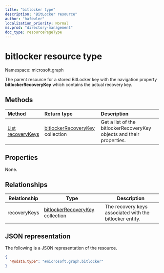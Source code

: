 ```yaml
---
title: "bitlocker type"
description: "BitLocker resource"
author: "hafowler"
localization_priority: Normal
ms.prod: "directory-management"
doc_type: resourcePageType
---
```


# bitlocker resource type

Namespace: microsoft.graph

The parent resource for a stored BitLocker key with the navigation property **bitlockerRecoveryKey** which contains the actual recovery key.

## Methods
|Method|Return type|Description|
|:---|:---|:---|
|[List recoveryKeys](../api/bitlocker-list-recoverykeys.md)|[bitlockerRecoveryKey](../resources/bitlockerrecoverykey.md) collection|Get a list of the bitlockerRecoveryKey objects and their properties.|

## Properties
None.

## Relationships
| Relationship | Type | Description |
|--|--|--|
| recoveryKeys | [bitlockerRecoveryKey](../resources/bitlockerrecoverykey.md) collection | The recovery keys associated with the bitlocker entity. |

## JSON representation
The following is a JSON representation of the resource.
<!-- {
  "blockType": "resource",
  "@odata.type": "microsoft.graph.bitlocker",
  "baseType": "microsoft.graph.entity",
  "openType": false
}
-->
``` json
{
  "@odata.type": "#microsoft.graph.bitlocker"
}
```

